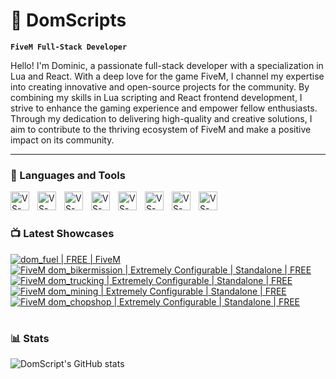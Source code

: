 # 🦝 DomScripts

**``FiveM Full-Stack Developer``**

Hello! I'm Dominic, a passionate full-stack developer with a specialization in Lua and React. With a deep love for the game FiveM, I channel my expertise into creating innovative and open-source projects for the community. By combining my skills in Lua scripting and React frontend development, I strive to enhance the gaming experience and empower fellow enthusiasts. Through my dedication to delivering high-quality and creative solutions, I aim to contribute to the thriving ecosystem of FiveM and make a positive impact on its community.

---

### 🧰 Languages and Tools

<img align="left" alt="VS-Code" width="30px" style="padding-right:10px;" src="https://cdn.jsdelivr.net/gh/devicons/devicon/icons/vscode/vscode-original.svg" />
<img align="left" alt="VS-Code" width="30px" style="padding-right:10px;" src="https://cdn.jsdelivr.net/gh/devicons/devicon/icons/github/github-original.svg" />
<img align="left" alt="VS-Code" width="30px" style="padding-right:10px;" src="https://cdn.jsdelivr.net/gh/devicons/devicon/icons/lua/lua-plain-wordmark.svg" />
<img align="left" alt="VS-Code" width="30px" style="padding-right:10px;" src="https://cdn.jsdelivr.net/gh/devicons/devicon/icons/java/java-original.svg" />
<img align="left" alt="VS-Code" width="30px" style="padding-right:10px;" src="https://cdn.jsdelivr.net/gh/devicons/devicon/icons/cplusplus/cplusplus-plain.svg" />
<img align="left" alt="VS-Code" width="30px" style="padding-right:10px;" src="https://cdn.jsdelivr.net/gh/devicons/devicon/icons/react/react-original.svg" />
<img align="left" alt="VS-Code" width="30px" style="padding-right:10px;" src="https://cdn.jsdelivr.net/gh/devicons/devicon/icons/javascript/javascript-plain.svg" />
<img align="left" alt="VS-Code" width="30px" style="padding-right:10px;" src="https://cdn.jsdelivr.net/gh/devicons/devicon/icons/html5/html5-plain.svg" />
<br />

#

### 📺 Latest Showcases

<!-- BEGIN YOUTUBE-CARDS -->
[![dom_fuel | FREE | FiveM](https://ytcards.demolab.com/?id=FRgWy_kbDjg&title=dom_fuel+%7C+FREE+%7C+FiveM&lang=en&timestamp=1680445794&background_color=%230d1117&title_color=%23ffffff&stats_color=%23dedede&max_title_lines=1&width=250&border_radius=5 "dom_fuel | FREE | FiveM")](https://www.youtube.com/watch?v=FRgWy_kbDjg)
[![FiveM dom_bikermission | Extremely Configurable | Standalone | FREE](https://ytcards.demolab.com/?id=Sa7iQysDUnc&title=FiveM+dom_bikermission+%7C+Extremely+Configurable+%7C+Standalone+%7C+FREE&lang=en&timestamp=1679160557&background_color=%230d1117&title_color=%23ffffff&stats_color=%23dedede&max_title_lines=1&width=250&border_radius=5 "FiveM dom_bikermission | Extremely Configurable | Standalone | FREE")](https://www.youtube.com/watch?v=Sa7iQysDUnc)
[![FiveM dom_trucking | Extremely Configurable | Standalone | FREE](https://ytcards.demolab.com/?id=iQQMlRtkYf0&title=FiveM+dom_trucking+%7C+Extremely+Configurable+%7C+Standalone+%7C+FREE&lang=en&timestamp=1678735375&background_color=%230d1117&title_color=%23ffffff&stats_color=%23dedede&max_title_lines=1&width=250&border_radius=5 "FiveM dom_trucking | Extremely Configurable | Standalone | FREE")](https://www.youtube.com/watch?v=iQQMlRtkYf0)
[![FiveM dom_mining | Extremely Configurable | Standalone | FREE](https://ytcards.demolab.com/?id=5n64Xu9P08Y&title=FiveM+dom_mining+%7C+Extremely+Configurable+%7C+Standalone+%7C+FREE&lang=en&timestamp=1678572937&background_color=%230d1117&title_color=%23ffffff&stats_color=%23dedede&max_title_lines=1&width=250&border_radius=5 "FiveM dom_mining | Extremely Configurable | Standalone | FREE")](https://www.youtube.com/watch?v=5n64Xu9P08Y)
[![FiveM dom_chopshop | Extremely Configurable | Standalone | FREE](https://ytcards.demolab.com/?id=LDgTD1w18Hw&title=FiveM+dom_chopshop+%7C+Extremely+Configurable+%7C+Standalone+%7C+FREE&lang=en&timestamp=1678571096&background_color=%230d1117&title_color=%23ffffff&stats_color=%23dedede&max_title_lines=1&width=250&border_radius=5 "FiveM dom_chopshop | Extremely Configurable | Standalone | FREE")](https://www.youtube.com/watch?v=LDgTD1w18Hw)
<!-- END YOUTUBE-CARDS -->

#

### 📊 Stats

![DomScript's GitHub stats](https://github-readme-stats-domscripts.vercel.app/api?username=domscripts&show_icons=true&theme=dark)
